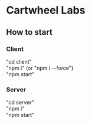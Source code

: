 # Cartwheel Labs

## How to start

### Client 

"cd client" <br>
"npm i" (or "npm i --force") <br>
"npm start"

### Server

"cd server" <br>
"npm i" <br>
"npm start"